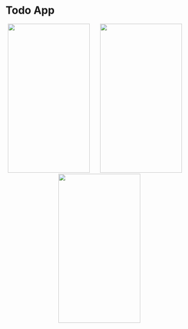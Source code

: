 # Todo App
  <p align="center">
 <img src="https://user-images.githubusercontent.com/78268762/158471442-ac969e3b-1c67-4a51-961b-326d2027dc81.png" width="220" height="400" />
&nbsp; &nbsp; &nbsp; 
 <img src="https://user-images.githubusercontent.com/78268762/158471445-e011aeaf-b5e6-4e67-bdad-eb8913c4b3d3.png" width="220" height="400" />
&nbsp; &nbsp; &nbsp; 
  <img src="https://user-images.githubusercontent.com/78268762/158471450-4c724eb0-e138-4309-b293-10536f7aa879.png" width="220" height="400" />
                                                                                                                   




